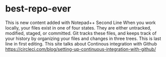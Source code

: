 # best-repo-ever
This is new content added with Notepad++
Second Line 
When you work locally, your files exist in one of four states. 
They are either untracked, modified, staged, or committed. 
Git tracks these files, and keeps track of your history by organizing 
your files and changes in three trees. 
This is last line in first editing. 
This site talks about Continous integration with Github
https://circleci.com/blog/setting-up-continuous-integration-with-github/ 